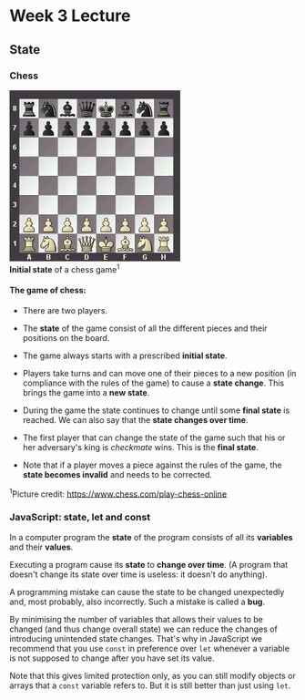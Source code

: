 # Week 3 Lecture

## State

### Chess

![Chess Board](assets/chessboard.jpg)<br>
**Initial state** of a chess game<sup>1</sup>

#### The game of chess:

- There are two players.

- The **state** of the game consist of all the different pieces and their positions on the board.

- The game always starts with a prescribed **initial state**.

- Players take turns and can move one of their pieces to a new position (in compliance with the rules of the game) to cause a **state change**. This brings the game into a **new state**.

- During the game the state continues to change until some **final state** is reached. We can also say that the **state changes over time**.

- The first player that can change the state of the game such that his or her adversary's king is _checkmate_ wins. This is the **final state**.

- Note that if a player moves a piece against the rules of the game, the **state becomes invalid** and needs to be corrected.

<sup>1</sup>Picture credit: https://www.chess.com/play-chess-online

### JavaScript: state, let and const 

In a computer program the **state** of the program consists of all its **variables** and their **values**.

Executing a program cause its **state** to **change over time**. (A program that doesn't change its state over time is useless: it doesn't do anything).

A programming mistake can cause the state to be changed unexpectedly and, most probably, also incorrectly. Such a mistake is called a **bug**.

By minimising the number of variables that allows their values to be changed (and thus change overall state) we can reduce the changes of introducing unintended state changes. That's why in JavaScript we recommend that you use `const` in preference over `let` whenever a variable is not supposed to change after you have set its value.

Note that this gives limited protection only, as you can still modify objects or arrays that a `const` variable refers to. But it is still better than just using `let`.








